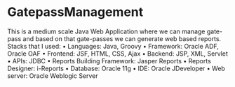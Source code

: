 # GatepassManagement
This is a medium scale Java Web Application where we can manage gate-pass and based on that gate-passes we can generate web based reports.
Stacks that I used:
• Languages: Java, Groovy
• Framework: Oracle ADF, Oracle OAF
• Frontend: JSF, HTML, CSS, Ajax
• Backend: JSP, XML, Servlet
• APIs: JDBC
• Reports Building Framework: Jasper Reports
• Reports Designer: i-Reports
• Database: Oracle 11g
• IDE: Oracle JDeveloper
• Web server: Oracle Weblogic Server


